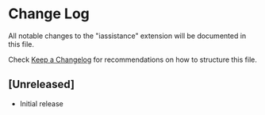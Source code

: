 # Change Log

All notable changes to the "iassistance" extension will be documented in this file.

Check [Keep a Changelog](http://keepachangelog.com/) for recommendations on how to structure this file.

## [Unreleased]

- Initial release